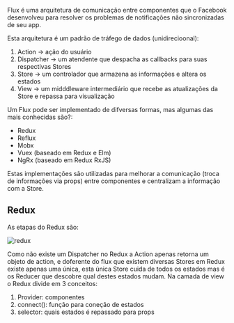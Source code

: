 Flux é uma arquitetura de comunicação entre componentes que o Facebook desenvolveu para resolver os problemas de notificações não sincronizadas de seu app.

Esta arquitetura é um padrão de tráfego de dados (unidirecioonal):

1. Action -> ação do usuário
2. Dispatcher -> um atendente que despacha as callbacks para suas respectivas Stores
3. Store -> um controlador que armazena as informações e altera os estados
4. View -> um midddleware intermediário que recebe as atualizações da Store e repassa para visualização

Um Flux pode ser implementado de difversas formas, mas algumas das mais conhecidas são?:

- Redux
- Reflux
- Mobx
- Vuex (baseado em Redux e Elm)
- NgRx (baseado em Redux RxJS)

Estas implementações são utilizadas para melhorar a comunicação (troca de informações via props) entre componentes e centralizam a informação com a Store.

## Redux

As etapas do Redux são:

![redux](https://krasimirtsonev.com/blog/article/my-take-on-redux-architecture/assets/redux-architecture.jpg)

Como não existe um Dispatcher no Redux a Action apenas retorna um objeto de action, e doferente do flux que existem diversas Stores em Redux existe apenas uma única, esta única Store cuida de todos os estados mas é os Reducer que descobre qual destes estados mudam. Na camada de view o Redux divide em 3 conceitos:

1. Provider: componentes 
2. connect(): função para coneção de estados
3. selector: quais estados é repassado para props